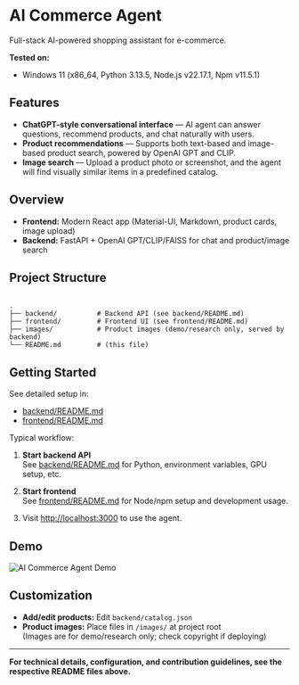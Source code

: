 # AI Commerce Agent

Full-stack AI-powered shopping assistant for e-commerce.

**Tested on:**  
- Windows 11 (x86_64, Python 3.13.5, Node.js v22.17.1, Npm v11.5.1)

## Features

- **ChatGPT-style conversational interface** — AI agent can answer questions, recommend products, and chat naturally with users.
- **Product recommendations** — Supports both text-based and image-based product search, powered by OpenAI GPT and CLIP.
- **Image search** — Upload a product photo or screenshot, and the agent will find visually similar items in a predefined catalog.

## Overview

- **Frontend:** Modern React app (Material-UI, Markdown, product cards, image upload)
- **Backend:** FastAPI + OpenAI GPT/CLIP/FAISS for chat and product/image search

## Project Structure

```

.
├── backend/          # Backend API (see backend/README.md)
├── frontend/         # Frontend UI (see frontend/README.md)
├── images/           # Product images (demo/research only, served by backend)
└── README.md         # (this file)

```

## Getting Started

See detailed setup in:

- [backend/README.md](backend/README.md)
- [frontend/README.md](frontend/README.md)

Typical workflow:

1. **Start backend API**  
   See [backend/README.md](backend/README.md) for Python, environment variables, GPU setup, etc.

2. **Start frontend**  
   See [frontend/README.md](frontend/README.md) for Node/npm setup and development usage.

3. Visit [http://localhost:3000](http://localhost:3000) to use the agent.

## Demo

![AI Commerce Agent Demo](./demo.gif)

## Customization

- **Add/edit products:** Edit `backend/catalog.json`
- **Product images:** Place files in `/images/` at project root  
  (Images are for demo/research only; check copyright if deploying)

---

**For technical details, configuration, and contribution guidelines, see the respective README files above.**
